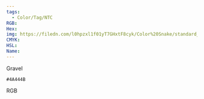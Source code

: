 ```yaml
---
tags:
  - Color/Tag/NTC
RGB:
Hex:
img: https://filedn.com/l0hpzxl1f01yT7GHxtF8cyk/Color%20Snake/standard_csv_to_svg//4A444B.svg
CMYK:
HSL:
Name:
---
```

Gravel
```palette
#4A444B
```
RGB
